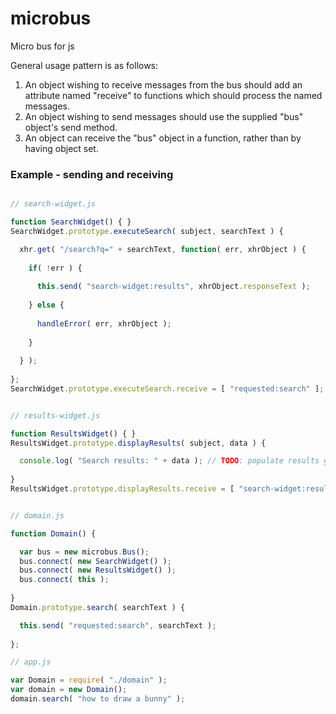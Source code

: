 microbus
========

Micro bus for js

General usage pattern is as follows:

1. An object wishing to receive messages from the bus should add an attribute named "receive" to functions which should process the named messages.
2. An object wishing to send messages should use the supplied "bus" object's send method.
3. An object can receive the "bus" object in a function, rather than by having object set.

### Example - sending and receiving

````javascript

// search-widget.js

function SearchWidget() { }
SearchWidget.prototype.executeSearch( subject, searchText ) {

  xhr.get( "/search?q=" + searchText, function( err, xhrObject ) {
    
    if( !err ) {
    
      this.send( "search-widget:results", xhrObject.responseText );
      
    } else { 
    
      handleError( err, xhrObject );
      
    }
  
  } );
  
};
SearchWidget.prototype.executeSearch.receive = [ "requested:search" ];


// results-widget.js

function ResultsWidget() { }
ResultsWidget.prototype.displayResults( subject, data ) {

  console.log( "Search results: " + data ); // TODO: populate results grid
  
}
ResultsWidget.prototype.displayResults.receive = [ "search-widget:results" ];


// domain.js

function Domain() {

  var bus = new microbus.Bus();
  bus.connect( new SearchWidget() );
  bus.connect( new ResultsWidget() );
  bus.connect( this );
  
}
Domain.prototype.search( searchText ) {

  this.send( "requested:search", searchText );
  
};

// app.js

var Domain = require( "./domain" );
var domain = new Domain();
domain.search( "how to draw a bunny" );
````

